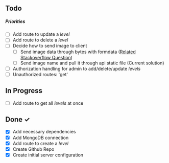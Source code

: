## Todo

##### Priorities

- [ ] Add route to update a *level*
- [ ] Add route to delete a *level*
- [ ] Decide how to send image to client
  - [ ] Send image data through bytes with formdata ([Related Stackoverflow Question](https://stackoverflow.com/questions/50880939/creating-a-nodejs-server-that-send-response-with-multipart-form-data/50883981#50883981))
  - [ ] Send image name and pull it through api static file (Current solution)
- [ ] Authorization handling for admin to add/delete/update *levels*
- [ ] Unauthorized routes: 'get'

## In Progress

- [ ] Add route to get all *levels* at once

## Done ✓

- [X] Add necessary dependencies
- [X] Add MongoDB connection
- [x] Add route to create a *level*
- [X] Create Github Repo
- [X] Create initial server configuration
